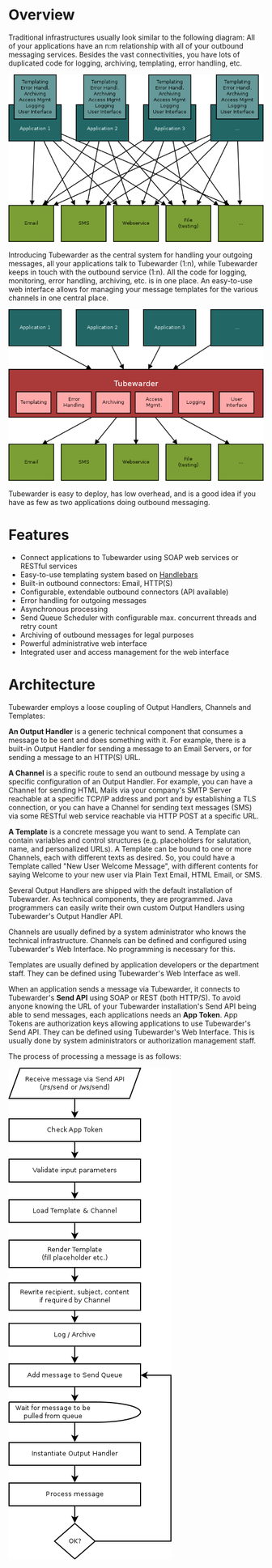 # Overview
Traditional infrastructures usually look similar to the following diagram: All of your applications have an n:m relationship with all of your outbound messaging services. Besides the vast connectivities, you have lots of duplicated code for logging, archiving, templating, error handling, etc. 

![Traditional infrastructure without Tubewarder](img/infrastructure_wo_tubewarder.png)

Introducing Tubewarder as the central system for handling your outgoing messages, all your applications talk to Tubewarder (1:n), while Tubewarder keeps in touch with the outbound service (1:n). All the code for logging, monitoring, error handling, archiving, etc. is in one place. An easy-to-use web interface allows for managing your message templates for the various channels in one central place. 

![Modern infrastructure wit Tubewarder](img/infrastructure_w_tubewarder.png)

Tubewarder is easy to deploy, has low overhead, and is a good idea if you have as few as two applications doing outbound messaging.


# Features
* Connect applications to Tubewarder using SOAP web services or RESTful services
* Easy-to-use templating system based on [Handlebars](http://handlebarsjs.com/)
* Built-in outbound connectors: Email, HTTP(S)
* Configurable, extendable outbound connectors (API available)
* Error handling for outgoing messages
* Asynchronous processing
* Send Queue Scheduler with configurable max. concurrent threads and retry count
* Archiving of outbound messages for legal purposes
* Powerful administrative web interface
* Integrated user and access management for the web interface 


# Architecture
Tubewarder employs a loose coupling of Output Handlers, Channels and Templates:

**An Output Handler** is a generic technical component that consumes a message to be sent and does something with it. For example, there is a built-in Output Handler for sending a message to an Email Servers, or for sending a message to an HTTP(S) URL.

**A Channel** is a specific route to send an outbound message by using a specific configuration of an Output Handler. For example, you can have a Channel for sending HTML Mails via your company's SMTP Server reachable at a specific TCP/IP address and port and by establishing a TLS connection, or you can have a Channel for sending text messages (SMS) via some RESTful web service reachable via HTTP POST at a specific URL.

**A Template** is a concrete message you want to send. A Template can contain variables and control structures (e.g. placeholders for salutation, name, and personalized URLs). A Template can be bound to one or more Channels, each with different texts as desired. So, you could have a Template called "New User Welcome Message", with different contents for saying Welcome to your new user via Plain Text Email, HTML Email, or SMS.

Several Output Handlers are shipped with the default installation of Tubewarder. As technical components, they are programmed. Java programmers can easily write their own custom Output Handlers using Tubewarder's Output Handler API.

Channels are usually defined by a system administrator who knows the technical infrastructure. Channels can be defined and configured using Tubewarder's Web Interface. No programming is necessary for this.

Templates are usually defined by application developers or the department staff. They can be defined using Tubewarder's Web Interface as well.

When an application sends a message via Tubewarder, it connects to Tubewarder's **Send API** using SOAP or REST (both HTTP/S). To avoid anyone knowing the URL of your Tubewarder installation's Send API being able to send messages, each applications needs an **App Token**. App Tokens are authorization keys allowing applications to use Tubewarder's Send API. They can be defined using Tubewarder's Web Interface. This is usually done by system administrators or authorization management staff.

The process of processing a message is as follows:

![Processing a message with Tubewarder](img/send-api.png)
